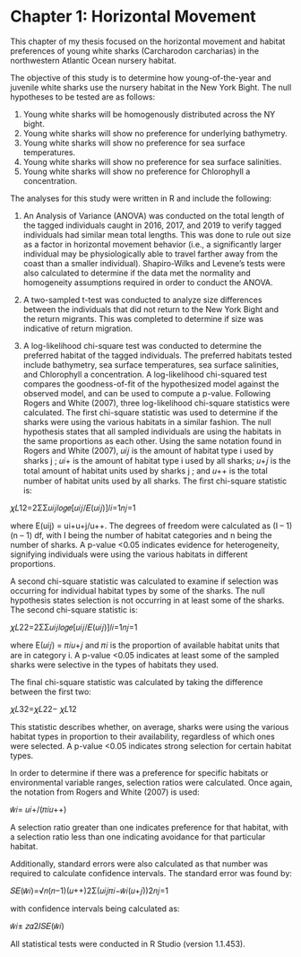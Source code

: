# Chapter 1: Horizontal Movement

This chapter of my thesis focused on the horizontal movement and habitat preferences of young white sharks (Carcharodon carcharias) in the northwestern Atlantic Ocean nursery habitat.

The objective of this study is to determine how young-of-the-year and juvenile white sharks use the nursery habitat in the New York Bight. The null hypotheses to be tested are as follows:
  1. Young white sharks will be homogenously distributed across the NY bight.
  2. Young white sharks will show no preference for underlying bathymetry.
  3. Young white sharks will show no preference for sea surface temperatures.
  4. Young white sharks will show no preference for sea surface salinities.
  5. Young white sharks will show no preference for Chlorophyll a concentration.
 
 The analyses for this study were written in R and include the following:
  1. An Analysis of Variance (ANOVA) was conducted on the total length of the tagged individuals caught in 2016, 2017, and 2019 to verify tagged individuals had similar mean total lengths. This was done to rule out size as a factor in horizontal movement behavior (i.e., a significantly larger individual may be physiologically able to travel farther away from the coast than a smaller individual). Shapiro-Wilks and Levene’s tests were also calculated to determine if the data met the normality and homogeneity assumptions required in order to conduct the ANOVA.
  
  2. A two-sampled t-test was conducted to analyze size differences between the individuals that did not return to the New York Bight and the return migrants. This was completed to determine if size was indicative of return migration.
  
  2. A log-likelihood chi-square test was conducted to determine the preferred habitat of the tagged individuals. The preferred habitats tested include bathymetry, sea surface temperatures, sea surface salinities, and Chlorophyll a concentration. A log-likelihood chi-squared test compares the goodness-of-fit of the hypothesized model against the observed model, and can be used to compute a p-value. Following Rogers and White (2007), three log-likelihood chi-square statistics were calculated. The first chi-square statistic was used to determine if the sharks were using the various habitats in a similar fashion. The null hypothesis states that all sampled individuals are using the habitats in the same proportions as each other. Using the same notation found in Rogers and White (2007), 𝑢𝑖𝑗 is the amount of habitat type i used by sharks j ; 𝑢𝑖+ is the amount of habitat type i used by all sharks; 𝑢+𝑗 is the total amount of habitat units used by sharks j ; and 𝑢++ is the total number of habitat units used by all sharks. The first chi-square statistic is: 
  
  𝜒𝐿12=2ΣΣ𝑢𝑖𝑗𝑙𝑜𝑔𝑒[𝑢𝑖𝑗/𝐸(𝑢𝑖𝑗)]𝑙𝑖=1𝑛𝑗=1
  
where E(uij) = ui+u+j/u++. The degrees of freedom were calculated as (I – 1) (n – 1) df, with I being the number of habitat categories and n being the number of sharks. A p-value <0.05 indicates evidence for heterogeneity, signifying individuals were using the various habitats in different proportions.

  A second chi-square statistic was calculated to examine if selection was occurring for individual habitat types by some of the sharks. The null hypothesis states selection is not occurring in at least some of the sharks. The second chi-square statistic is: 
  
  𝜒𝐿22=2ΣΣ𝑢𝑖𝑗𝑙𝑜𝑔𝑒[𝑢𝑖𝑗/𝐸(𝑢𝑖𝑗)]𝑙𝑖=1𝑛𝑗=1
  
where E(𝑢𝑖𝑗) = 𝜋𝑖𝑢+𝑗 and 𝜋𝑖 is the proportion of available habitat units that are in category i. A p-value <0.05 indicates at least some of the sampled sharks were selective in the types of habitats they used.

  The final chi-square statistic was calculated by taking the difference between the first two: 
  
  𝜒𝐿32=𝜒𝐿22− 𝜒𝐿12
  
This statistic describes whether, on average, sharks were using the various habitat types in proportion to their availability, regardless of which ones were selected. A p-value <0.05 indicates strong selection for certain habitat types.

  In order to determine if there was a preference for specific habitats or environmental variable ranges, selection ratios were calculated. Once again, the notation from Rogers and White (2007) is used:
  
  𝑤̂𝑖= 𝑢𝑖+/(𝜋𝑖𝑢++)
  
A selection ratio greater than one indicates preference for that habitat, with a selection ratio less than one indicating avoidance for that particular habitat.

Additionally, standard errors were also calculated as that number was required to calculate confidence intervals. The standard error was found by: 

𝑆𝐸(𝑤̂𝑖)=√𝑛(𝑛−1)(𝑢++)2Σ(𝑢𝑖𝑗𝜋𝑖−𝑤̂𝑖(𝑢+𝑗))2𝑛𝑗=1

with confidence intervals being calculated as: 

𝑤̂𝑖± 𝑧𝛼2𝐼𝑆𝐸(𝑤̂𝑖)

All statistical tests were conducted in R Studio (version 1.1.453).

